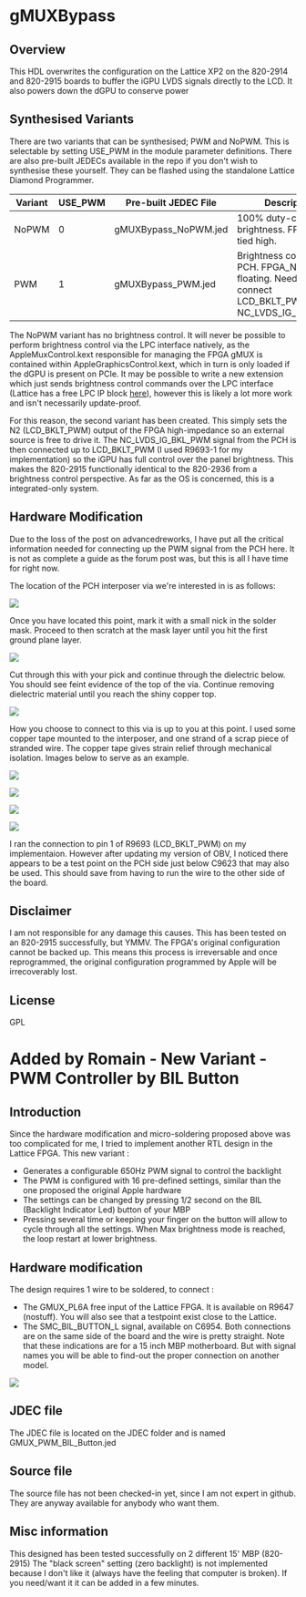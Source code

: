 # gMUXBypass

## Overview
This HDL overwrites the configuration on the Lattice XP2 on the 820-2914 and 820-2915 boards to buffer the iGPU LVDS signals directly to the LCD. It also powers down the dGPU to conserve power

## Synthesised Variants
There are two variants that can be synthesised; PWM and NoPWM. This is selectable by setting USE_PWM in the module parameter definitions. There are also pre-built JEDECs available in the repo if you don't wish to synthesise these yourself. They can be flashed using the standalone Lattice Diamond Programmer.

| Variant | USE_PWM | Pre-built JEDEC File |  Description |
| ------ | ------ | ------ | ------ |
| NoPWM | 0 | gMUXBypass_NoPWM.jed | 100% duty-cycle brightness. FPGA_N2 is tied high. |
| PWM | 1 | gMUXBypass_PWM.jed | Brightness controlled by PCH. FPGA_N2 is tied floating. Need to connect LCD_BKLT_PWM to NC_LVDS_IG_BKL_PWM. |

The NoPWM variant has no brightness control. It will never be possible to perform brightness control via the LPC interface natively, as the AppleMuxControl.kext responsible for managing the FPGA gMUX is contained within AppleGraphicsControl.kext, which in turn is only loaded if the dGPU is present on PCIe. It may be possible to write a new extension which just sends brightness control commands over the LPC interface (Lattice has a free LPC IP block [here](http://www.latticesemi.com/en/Products/DesignSoftwareAndIP/IntellectualProperty/ReferenceDesigns/ReferenceDesigns02/LPCBusController)), however this is likely a lot more work and isn't necessarily update-proof.

For this reason, the second variant has been created. This simply sets the N2 (LCD_BKLT_PWM) output of the FPGA high-impedance so an external source is free to drive it. The NC_LVDS_IG_BKL_PWM signal from the PCH is then connected up to LCD_BKLT_PWM (I used R9693-1 for my implementation) so the iGPU has full control over the panel brightness. This makes the 820-2915 functionally identical to the 820-2936 from a brightness control perspective. As far as the OS is concerned, this is a integrated-only system.

## Hardware Modification
Due to the loss of the post on advancedreworks, I have put all the critical information needed for connecting up the PWM signal from the PCH here. It is not as complete a guide as the forum post was, but this is all I have time for right now.

The location of the PCH interposer via we're interested in is as follows:

![](https://i.imgur.com/KAq5CQj.jpg)

Once you have located this point, mark it with a small nick in the solder mask. Proceed to then scratch at the mask layer until you hit the first ground plane layer.

![](https://i.imgur.com/BsqFgd3.jpg)

Cut through this with your pick and continue through the dielectric below. You should see feint evidence of the top of the via. Continue removing dielectric material until you reach the shiny copper top.

![](https://i.imgur.com/Cy9zhGx.jpg)

How you choose to connect to this via is up to you at this point. I used some copper tape mounted to the interposer, and one strand of a scrap piece of stranded wire. The copper tape gives strain relief through mechanical isolation. Images below to serve as an example.

![](https://i.imgur.com/EXfDMqz.jpg)

![](https://i.imgur.com/kMBgHvU.jpg)

![](https://i.imgur.com/sYzBekX.jpg)

![](https://i.imgur.com/qrKkgje.jpg)

I ran the connection to pin 1 of R9693 (LCD_BKLT_PWM) on my implementaion. However after updating my version of OBV, I noticed there appears to be a test point on the PCH side just below C9623 that may also be used. This should save from having to run the wire to the other side of the board.

## Disclaimer
I am not responsible for any damage this causes. This has been tested on an 820-2915 successfully, but YMMV. The FPGA's original configuration cannot be backed up. This means this process is irreversable and once reprogrammed, the original configuration programmed by Apple will be irrecoverably lost.

## License
GPL

# Added by Romain - New Variant - PWM Controller by BIL Button

## Introduction
Since the hardware modification and micro-soldering proposed above was too complicated for me, I tried to implement another RTL design in the Lattice FPGA.
This new variant : 
- Generates a configurable 650Hz PWM signal to control the backlight
- The PWM is configured with 16 pre-defined settings, similar than the one proposed the original Apple hardware
- The settings can be changed by pressing 1/2 second on the BIL (Backlight Indicator Led) button of your MBP
- Pressing several time or keeping your finger on the button will allow to cycle through all the settings. When Max brightness mode is reached, the loop restart at lower brightness.

## Hardware modification
The design requires 1 wire to be soldered, to connect : 
- The GMUX_PL6A free input of the Lattice FPGA. It is available on R9647 (nostuff). You will also see that a testpoint exist close to the Lattice.
- The SMC_BIL_BUTTON_L signal, available on C6954.
Both connections are on the same side of the board and the wire is pretty straight.
Note that these indications are for a 15 inch MBP motherboard. But with signal names you will be able to find-out the proper connection on another model.

![](https://i.imgur.com/4O0boMl.png)

## JDEC file
The JDEC file is located on the JDEC folder and is named GMUX_PWM_BIL_Button.jed

## Source file
The source file has not been checked-in yet, since I am not expert in github.
They are anyway available for anybody who want them.

## Misc information
This designed has been tested successfully on 2 different 15' MBP (820-2915)
The "black screen" setting (zero backlight) is not implemented because I don't like it (always have the feeling that computer is broken). If you need/want it it can be added in a few minutes.

